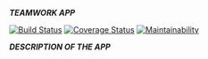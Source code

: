 ***TEAMWORK APP***


[![Build Status](https://travis-ci.org/mwafrika/teamwork.svg?branch=develop)](https://travis-ci.org/mwafrika/teamwork) 
[![Coverage Status](https://coveralls.io/repos/github/mwafrika/teamwork/badge.png?branch=develop)](https://coveralls.io/github/mwafrika/teamwork?branch=develop)
[![Maintainability](https://api.codeclimate.com/v1/badges/e3c48d43a8205f03746a/maintainability)](https://codeclimate.com/github/mwafrika/teamwork/maintainability)
 


***DESCRIPTION OF THE APP***
